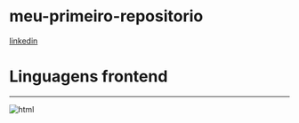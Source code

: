 # meu-primeiro-repositorio

[linkedin](linkedin.com)

# **Linguagens frontend**

___________________________________________________________________

![html](https://skillicons.dev/icons?i=html,css,react,js)




